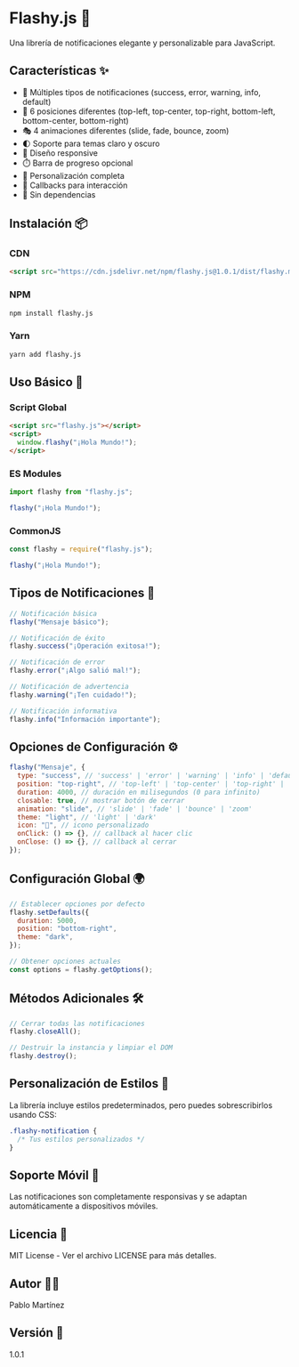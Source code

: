 # Flashy.js 🚀

Una librería de notificaciones elegante y personalizable para JavaScript.

## Características ✨

- 🎨 Múltiples tipos de notificaciones (success, error, warning, info, default)
- 🎯 6 posiciones diferentes (top-left, top-center, top-right, bottom-left, bottom-center, bottom-right)
- 🎭 4 animaciones diferentes (slide, fade, bounce, zoom)
- 🌓 Soporte para temas claro y oscuro
- 📱 Diseño responsive
- ⏱️ Barra de progreso opcional
- 🔄 Personalización completa
- 🎯 Callbacks para interacción
- 🚀 Sin dependencias

## Instalación 📦

### CDN

```html
<script src="https://cdn.jsdelivr.net/npm/flashy.js@1.0.1/dist/flashy.min.js"></script>
```

### NPM

```bash
npm install flashy.js
```

### Yarn

```bash
yarn add flashy.js
```

## Uso Básico 🚀

### Script Global

```html
<script src="flashy.js"></script>
<script>
  window.flashy("¡Hola Mundo!");
</script>
```

### ES Modules

```javascript
import flashy from "flashy.js";

flashy("¡Hola Mundo!");
```

### CommonJS

```javascript
const flashy = require("flashy.js");

flashy("¡Hola Mundo!");
```

## Tipos de Notificaciones 🎨

```javascript
// Notificación básica
flashy("Mensaje básico");

// Notificación de éxito
flashy.success("¡Operación exitosa!");

// Notificación de error
flashy.error("¡Algo salió mal!");

// Notificación de advertencia
flashy.warning("¡Ten cuidado!");

// Notificación informativa
flashy.info("Información importante");
```

## Opciones de Configuración ⚙️

```javascript
flashy("Mensaje", {
  type: "success", // 'success' | 'error' | 'warning' | 'info' | 'default'
  position: "top-right", // 'top-left' | 'top-center' | 'top-right' | 'bottom-left' | 'bottom-center' | 'bottom-right'
  duration: 4000, // duración en milisegundos (0 para infinito)
  closable: true, // mostrar botón de cerrar
  animation: "slide", // 'slide' | 'fade' | 'bounce' | 'zoom'
  theme: "light", // 'light' | 'dark'
  icon: "🎉", // icono personalizado
  onClick: () => {}, // callback al hacer clic
  onClose: () => {}, // callback al cerrar
});
```

## Configuración Global 🌍

```javascript
// Establecer opciones por defecto
flashy.setDefaults({
  duration: 5000,
  position: "bottom-right",
  theme: "dark",
});

// Obtener opciones actuales
const options = flashy.getOptions();
```

## Métodos Adicionales 🛠️

```javascript
// Cerrar todas las notificaciones
flashy.closeAll();

// Destruir la instancia y limpiar el DOM
flashy.destroy();
```

## Personalización de Estilos 🎨

La librería incluye estilos predeterminados, pero puedes sobrescribirlos usando CSS:

```css
.flashy-notification {
  /* Tus estilos personalizados */
}
```

## Soporte Móvil 📱

Las notificaciones son completamente responsivas y se adaptan automáticamente a dispositivos móviles.

## Licencia 📄

MIT License - Ver el archivo LICENSE para más detalles.

## Autor 👨‍💻

Pablo Martínez

## Versión 📌

1.0.1
